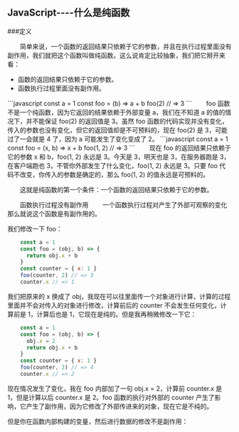 ## JavaScript----什么是纯函数
###定义

&emsp;&emsp;简单来说，一个函数的返回结果只依赖于它的参数，并且在执行过程里面没有副作用，我们就把这个函数叫做纯函数。这么说肯定比较抽象，我们把它掰开来看：
<ul>
    <li>函数的返回结果只依赖于它的参数。</li>
    <li>函数执行过程里面没有副作用。</li>
</ul>
```javascript
    const a = 1
    const foo = (b) => a + b
    foo(2) // => 3
```
&emsp;&emsp;foo 函数不是一个纯函数，因为它返回的结果依赖于外部变量 a，我们在不知道 a 的值的情况下，并不能保证 foo(2) 的返回值是 3。虽然 foo 函数的代码实现并没有变化，传入的参数也没有变化，但它的返回值却是不可预料的，现在 foo(2) 是 3，可能过了一会就是 4 了，因为 a 可能发生了变化变成了 2。
```javascript
    const a = 1
    const foo = (x, b) => x + b
    foo(1, 2) // => 3
```
&emsp;&emsp;现在 foo 的返回结果只依赖于它的参数 x 和 b，foo(1, 2) 永远是 3。今天是 3，明天也是 3，在服务器跑是 3，在客户端跑也 3，不管你外部发生了什么变化，foo(1, 2) 永远是 3。只要 foo 代码不改变，你传入的参数是确定的，那么 foo(1, 2) 的值永远是可预料的。

&emsp;&emsp;这就是纯函数的第一个条件：一个函数的返回结果只依赖于它的参数。

&emsp;&emsp;函数执行过程没有副作用 
&emsp;&emsp;一个函数执行过程对产生了外部可观察的变化那么就说这个函数是有副作用的。

我们修改一下 foo：

```javascript
    const a = 1
    const foo = (obj, b) => {
      return obj.x + b
    }
    const counter = { x: 1 }
    foo(counter, 2) // => 3
    counter.x // => 1
```
我们把原来的 x 换成了 obj，我现在可以往里面传一个对象进行计算，计算的过程里面并不会对传入的对象进行修改，计算前后的 counter 不会发生任何变化，计算前是 1，计算后也是 1，它现在是纯的。但是我再稍微修改一下它：
```javascript
    const a = 1
    const foo = (obj, b) => {
      obj.x = 2
      return obj.x + b
    }
    const counter = { x: 1 }
    foo(counter, 2) // => 4
    counter.x // => 2
```
现在情况发生了变化，我在 foo 内部加了一句 obj.x = 2，计算前 counter.x 是 1，但是计算以后 counter.x 是 2。foo 函数的执行对外部的 counter 产生了影响，它产生了副作用，因为它修改了外部传进来的对象，现在它是不纯的。

但是你在函数内部构建的变量，然后进行数据的修改不是副作用：
```javascript
```